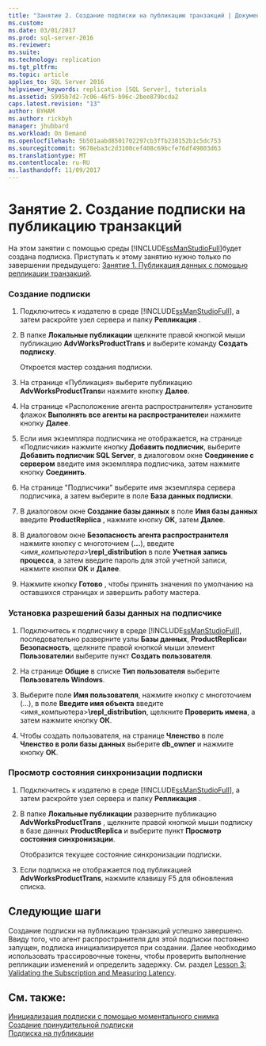 ```yaml
---
title: "Занятие 2. Создание подписки на публикацию транзакций | Документация Майкрософт"
ms.custom: 
ms.date: 03/01/2017
ms.prod: sql-server-2016
ms.reviewer: 
ms.suite: 
ms.technology: replication
ms.tgt_pltfrm: 
ms.topic: article
applies_to: SQL Server 2016
helpviewer_keywords: replication [SQL Server], tutorials
ms.assetid: 5995b7d2-7c06-46f5-b96c-2bee879bcda2
caps.latest.revision: "13"
author: BYHAM
ms.author: rickbyh
manager: jhubbard
ms.workload: On Demand
ms.openlocfilehash: 5b501aabd8501702297cb3ffb230152b1c5dc753
ms.sourcegitcommit: 9678eba3c2d3100cef408c69bcfe76df49803d63
ms.translationtype: MT
ms.contentlocale: ru-RU
ms.lasthandoff: 11/09/2017
---
```

# <a name="lesson-2-creating-a-subscription-to-the-transactional-publication"></a>Занятие 2. Создание подписки на публикацию транзакций
На этом занятии с помощью среды [!INCLUDE[ssManStudioFull](../../includes/ssmanstudiofull-md.md)]будет создана подписка. Приступать к этому занятию нужно только по завершении предыдущего: [Занятие 1. Публикация данных с помощью репликации транзакций](../../relational-databases/replication/lesson-1-publishing-data-using-transactional-replication.md).  
  
### <a name="to-create-the-subscription"></a>Создание подписки  
  
1.  Подключитесь к издателю в среде [!INCLUDE[ssManStudioFull](../../includes/ssmanstudiofull-md.md)], а затем раскройте узел сервера и папку **Репликация** .  
  
2.  В папке **Локальные публикации** щелкните правой кнопкой мыши публикацию **AdvWorksProductTrans** и выберите команду **Создать подписку**.  
  
    Откроется мастер создания подписки.  
  
3.  На странице «Публикация» выберите публикацию **AdvWorksProductTrans**и нажмите кнопку **Далее**.  
  
4.  На странице «Расположение агента распространителя» установите флажок **Выполнять все агенты на распространителе**и нажмите кнопку **Далее**.  
  
5.  Если имя экземпляра подписчика не отображается, на странице «Подписчики» нажмите кнопку **Добавить подписчик**, выберите **Добавить подписчик SQL Server**, в диалоговом окне **Соединение с сервером** введите имя экземпляра подписчика, затем нажмите кнопку **Соединить**.  
  
6.  На странице "Подписчики" выберите имя экземпляра сервера подписчика, а затем выберите **<New Database>** в поле **База данных подписки**.  
  
7.  В диалоговом окне **Создание базы данных** в поле **Имя базы данных** введите **ProductReplica** , нажмите кнопку **ОК**, затем **Далее**.  
  
8.  В диалоговом окне **Безопасность агента распространителя** нажмите кнопку с многоточием (**…**), введите \<*имя_компьютера>***\repl_distribution** в поле **Учетная запись процесса**, а затем введите пароль для этой учетной записи, нажмите кнопки **ОК** и **Далее**.  
  
9. Нажмите кнопку **Готово** , чтобы принять значения по умолчанию на оставшихся страницах и завершить работу мастера.  
  
### <a name="setting-database-permissions-at-the-subscriber"></a>Установка разрешений базы данных на подписчике  
  
1.  Подключитесь к подписчику в среде [!INCLUDE[ssManStudioFull](../../includes/ssmanstudiofull-md.md)], последовательно разверните узлы **Базы данных**, **ProductReplica**и **Безопасность**, щелкните правой кнопкой мыши элемент **Пользователи**и выберите пункт **Создать пользователя**.  
  
2.  На странице **Общие** в списке **Тип пользователя** выберите **Пользователь Windows**.  
  
3.  Выберите поле **Имя пользователя**, нажмите кнопку с многоточием (…), в поле **Введите имя объекта** введите <имя_компьютера>**\repl_distribution**, щелкните **Проверить имена**, а затем нажмите кнопку **ОК**.  
  
4.  Чтобы создать пользователя, на странице **Членство** в поле **Членство в роли базы данных** выберите **db_owner** и нажмите кнопку **ОК**.  
  
### <a name="to-view-the-synchronization-status-of-the-subscription"></a>Просмотр состояния синхронизации подписки  
  
1.  Подключитесь к издателю в среде [!INCLUDE[ssManStudioFull](../../includes/ssmanstudiofull-md.md)], а затем раскройте узел сервера и папку **Репликация** .  
  
2.  В папке **Локальные публикации** разверните публикацию **AdvWorksProductTrans** , щелкните правой кнопкой мыши подписку в базе данных **ProductReplica** и выберите пункт **Просмотр состояния синхронизации**.  
  
    Отобразится текущее состояние синхронизации подписки.  
  
3.  Если подписка не отображается под публикацией **AdvWorksProductTrans**, нажмите клавишу F5 для обновления списка.  
  
## <a name="next-steps"></a>Следующие шаги  
Создание подписки на публикацию транзакций успешно завершено. Ввиду того, что агент распространителя для этой подписки постоянно запущен, подписка инициализируется при создании. Далее необходимо использовать трассировочные токены, чтобы проверить выполнение репликации изменений и определить задержку. См. раздел [Lesson 3: Validating the Subscription and Measuring Latency](../../relational-databases/replication/lesson-3-validating-the-subscription-and-measuring-latency.md).  
  
## <a name="see-also"></a>См. также:  
[Инициализация подписки с помощью моментального снимка](../../relational-databases/replication/initialize-a-subscription-with-a-snapshot.md)  
[Создание принудительной подписки](../../relational-databases/replication/create-a-push-subscription.md)  
[Подписка на публикации](../../relational-databases/replication/subscribe-to-publications.md)  
  
